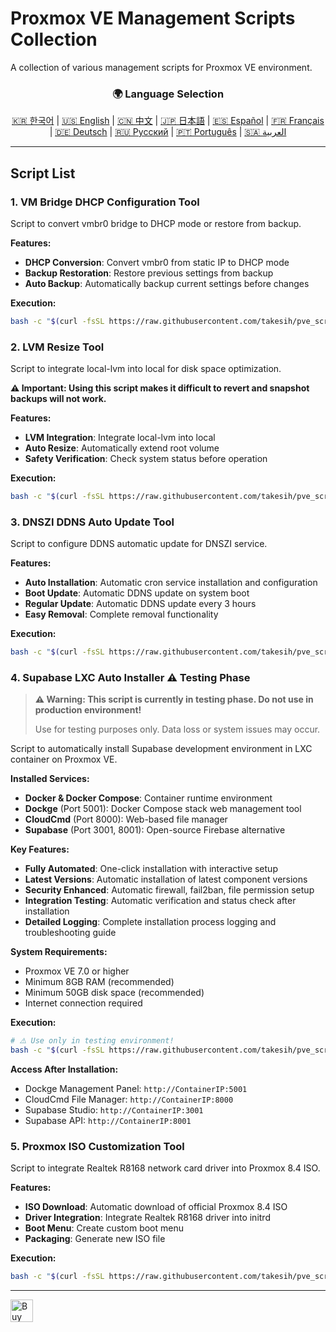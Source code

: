# Proxmox VE Management Scripts Collection
A collection of various management scripts for Proxmox VE environment.

<div align="center">
  <h3>🌍 Language Selection</h3>
  <a href="README.md">🇰🇷 한국어</a> |
  <a href="README_EN.md">🇺🇸 English</a> |
  <a href="README_CN.md">🇨🇳 中文</a> |
  <a href="README_JP.md">🇯🇵 日本語</a> |
  <a href="README_ES.md">🇪🇸 Español</a> |
  <a href="README_FR.md">🇫🇷 Français</a> |
  <a href="README_DE.md">🇩🇪 Deutsch</a> |
  <a href="README_RU.md">🇷🇺 Русский</a> |
  <a href="README_PT.md">🇵🇹 Português</a> |
  <a href="README_AR.md">🇸🇦 العربية</a>
</div>

---

## Script List

### 1. VM Bridge DHCP Configuration Tool
Script to convert vmbr0 bridge to DHCP mode or restore from backup.

**Features:**
- **DHCP Conversion**: Convert vmbr0 from static IP to DHCP mode
- **Backup Restoration**: Restore previous settings from backup
- **Auto Backup**: Automatically backup current settings before changes

**Execution:**
```bash
bash -c "$(curl -fsSL https://raw.githubusercontent.com/takesih/pve_script/main/pve_vmbr0_dhcp.sh)"
```

### 2. LVM Resize Tool
Script to integrate local-lvm into local for disk space optimization.

**⚠️ Important: Using this script makes it difficult to revert and snapshot backups will not work.**

**Features:**
- **LVM Integration**: Integrate local-lvm into local
- **Auto Resize**: Automatically extend root volume
- **Safety Verification**: Check system status before operation

**Execution:**
```bash
bash -c "$(curl -fsSL https://raw.githubusercontent.com/takesih/pve_script/main/pve_lvm_resize.sh)"
```

### 3. DNSZI DDNS Auto Update Tool
Script to configure DDNS automatic update for DNSZI service.

**Features:**
- **Auto Installation**: Automatic cron service installation and configuration
- **Boot Update**: Automatic DDNS update on system boot
- **Regular Update**: Automatic DDNS update every 3 hours
- **Easy Removal**: Complete removal functionality

**Execution:**
```bash
bash -c "$(curl -fsSL https://raw.githubusercontent.com/takesih/pve_script/main/dnszi_ddns_setup.sh)"
```

### 4. Supabase LXC Auto Installer ⚠️ **Testing Phase**

> **⚠️ Warning: This script is currently in testing phase. Do not use in production environment!**
> 
> Use for testing purposes only. Data loss or system issues may occur.

Script to automatically install Supabase development environment in LXC container on Proxmox VE.

**Installed Services:**
- **Docker & Docker Compose**: Container runtime environment
- **Dockge** (Port 5001): Docker Compose stack web management tool
- **CloudCmd** (Port 8000): Web-based file manager
- **Supabase** (Port 3001, 8001): Open-source Firebase alternative

**Key Features:**
- **Fully Automated**: One-click installation with interactive setup
- **Latest Versions**: Automatic installation of latest component versions
- **Security Enhanced**: Automatic firewall, fail2ban, file permission setup
- **Integration Testing**: Automatic verification and status check after installation
- **Detailed Logging**: Complete installation process logging and troubleshooting guide

**System Requirements:**
- Proxmox VE 7.0 or higher
- Minimum 8GB RAM (recommended)
- Minimum 50GB disk space (recommended)
- Internet connection required

**Execution:**
```bash
# ⚠️ Use only in testing environment!
bash -c "$(curl -fsSL https://raw.githubusercontent.com/takesih/pve_script/main/supabase_lxc_installer.sh)"
```

**Access After Installation:**
- Dockge Management Panel: `http://ContainerIP:5001`
- CloudCmd File Manager: `http://ContainerIP:8000`
- Supabase Studio: `http://ContainerIP:3001`
- Supabase API: `http://ContainerIP:8001`

### 5. Proxmox ISO Customization Tool
Script to integrate Realtek R8168 network card driver into Proxmox 8.4 ISO.

**Features:**
- **ISO Download**: Automatic download of official Proxmox 8.4 ISO
- **Driver Integration**: Integrate Realtek R8168 driver into initrd
- **Boot Menu**: Create custom boot menu
- **Packaging**: Generate new ISO file

**Execution:**
```bash
bash -c "$(curl -fsSL https://raw.githubusercontent.com/takesih/pve_script/main/proxmox_iso_customize.sh)"
```



---

<a href='https://ko-fi.com/R6R71ILZQL' target='_blank'><img height='36' style='border:0px;height:36px;' src='https://storage.ko-fi.com/cdn/kofi3.png?v=6' border='0' alt='Buy Me a Coffee at ko-fi.com' /></a> 